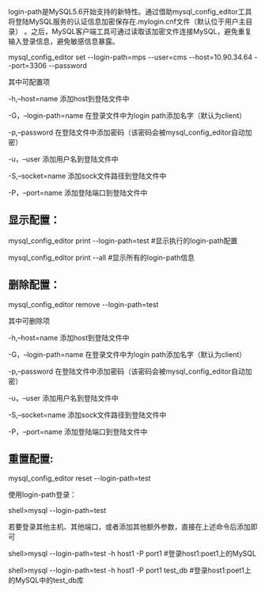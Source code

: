 

login-path是MySQL5.6开始支持的新特性。通过借助mysql_config_editor工具将登陆MySQL服务的认证信息加密保存在.mylogin.cnf文件（默认位于用户主目录） 。之后，MySQL客户端工具可通过读取该加密文件连接MySQL，避免重复输入登录信息，避免敏感信息暴露。

mysql_config_editor set --login-path=mps --user=cms --host=10.90.34.64 --port=3306 --password


其中可配置项


-h,–host=name 添加host到登陆文件中

-G，–login-path=name 在登录文件中为login path添加名字（默认为client）

-p,–password 在登陆文件中添加密码（该密码会被mysql_config_editor自动加密）

-u，–user 添加用户名到登陆文件中

-S,–socket=name 添加sock文件路径到登陆文件中

-P，–port=name 添加登陆端口到登陆文件中

## 显示配置：

mysql_config_editor print --login-path=test #显示执行的login-path配置

mysql_config_editor print --all #显示所有的login-path信息


## 删除配置：

mysql_config_editor remove --login-path=test

其中可删除项

-h,–host=name 添加host到登陆文件中

-G，–login-path=name 在登录文件中为login path添加名字（默认为client）

-p,–password 在登陆文件中添加密码（该密码会被mysql_config_editor自动加密）

-u，–user 添加用户名到登陆文件中

-S,–socket=name 添加sock文件路径到登陆文件中

-P，–port=name 添加登陆端口到登陆文件中


## 重置配置:


mysql_config_editor reset --login-path=test

使用login-path登录：

shell>mysql --login-path=test

若要登录其他主机、其他端口，或者添加其他额外参数，直接在上述命令后添加即可

shell>mysql --login-path=test -h host1 -P port1 #登录host1:poet1上的MySQL

shell>mysql --login-path=test -h host1 -P port1 test_db #登录host1:poet1上的MySQL中的test_db库
